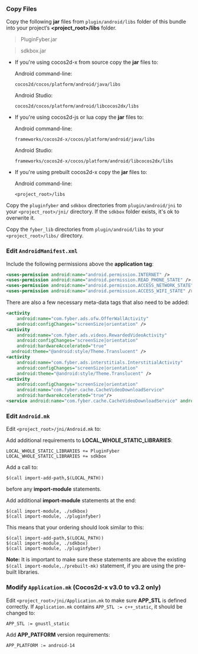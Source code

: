 ### Copy Files
Copy the following __jar__ files from `plugin/android/libs` folder of this
bundle into your project’s __<project_root>/libs__ folder.

> PluginFyber.jar

> sdkbox.jar


* If you're using cocos2d-x from source copy the __jar__ files to:

	Android command-line:
	```
	cocos2d/cocos/platform/android/java/libs
	```

	Android Studio:
	```
	cocos2d/cocos/platform/android/libcocos2dx/libs
	```

* If you're using cocos2d-js or lua copy the __jar__ files to:

	Android command-line:
	```
	frameworks/cocos2d-x/cocos/platform/android/java/libs
	```

	Android Studio:
	```
	frameworks/cocos2d-x/cocos/platform/android/libcocos2dx/libs
	```

* If you're using prebuilt cocos2d-x copy the __jar__ files to:

	Android command-line:
	```
	<project_root>/libs
	```

Copy the `pluginfyber` and `sdkbox` directories from `plugin/android/jni` to your `<project_root>/jni/` directory. If the `sdkbox` folder exists, it's ok to overwrite it.

Copy the `fyber_lib` directories from `plugin/android/libs` to your `<project_root>/libs/` directory.


### Edit `AndroidManifest.xml`
Include the following permissions above the __application tag__:
```xml
<uses-permission android:name="android.permission.INTERNET" />
<uses-permission android:name="android.permission.READ_PHONE_STATE" />
<uses-permission android:name="android.permission.ACCESS_NETWORK_STATE" />
<uses-permission android:name="android.permission.ACCESS_WIFI_STATE" />
```

There are also a few necessary meta-data tags that also need to be added:
```xml
<activity
    android:name="com.fyber.ads.ofw.OfferWallActivity"
    android:configChanges="screenSize|orientation" />
<activity
    android:name="com.fyber.ads.videos.RewardedVideoActivity"
    android:configChanges="screenSize|orientation"
    android:hardwareAccelerated="true"
  android:theme="@android:style/Theme.Translucent" />
<activity
    android:name="com.fyber.ads.interstitials.InterstitialActivity"
    android:configChanges="screenSize|orientation"
    android:theme="@android:style/Theme.Translucent" />
<activity
    android:configChanges="screenSize|orientation"
    android:name="com.fyber.cache.CacheVideoDownloadService"
    android:hardwareAccelerated="true"/>
<service android:name="com.fyber.cache.CacheVideoDownloadService" android:exported="false" />
```

### Edit `Android.mk`
Edit `<project_root>/jni/Android.mk` to:

Add additional requirements to __LOCAL_WHOLE_STATIC_LIBRARIES__:
```
LOCAL_WHOLE_STATIC_LIBRARIES += PluginFyber
LOCAL_WHOLE_STATIC_LIBRARIES += sdkbox
```

Add a call to:
```
$(call import-add-path,$(LOCAL_PATH))
```
before any __import-module__ statements.

Add additional __import-module__ statements at the end:
```
$(call import-module, ./sdkbox)
$(call import-module, ./pluginfyber)
```

This means that your ordering should look similar to this:
```
$(call import-add-path,$(LOCAL_PATH))
$(call import-module, ./sdkbox)
$(call import-module, ./pluginfyber)
```

  __Note:__ It is important to make sure these statements are above the existing `$(call import-module,./prebuilt-mk)` statement, if you are using the pre-built libraries.

### Modify `Application.mk` (Cocos2d-x v3.0 to v3.2 only)
Edit `<project_root>/jni/Application.mk` to make sure __APP_STL__ is defined
correctly. If `Application.mk` contains `APP_STL := c++_static`, it should be
changed to:
```
APP_STL := gnustl_static
```

Add __APP_PATFORM__ version requirements:
```
APP_PLATFORM := android-14
```
